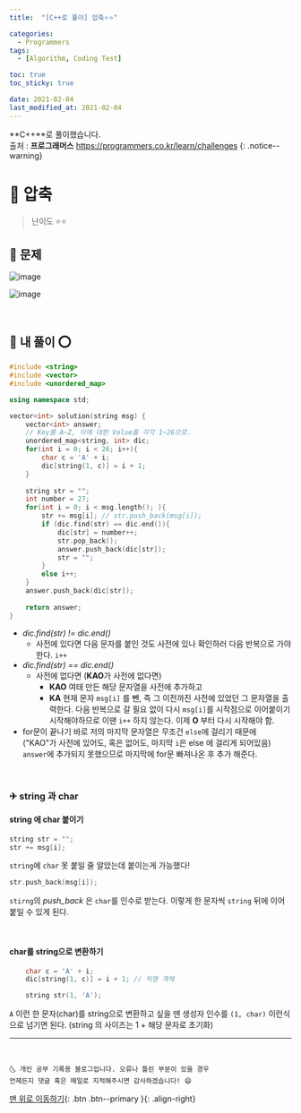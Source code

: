 ```yaml
---
title:  "[C++로 풀이] 압축⭐⭐" 

categories:
  - Programmers
tags:
  - [Algorithm, Coding Test]

toc: true
toc_sticky: true

date: 2021-02-04
last_modified_at: 2021-02-04
---
```

**C++**로 풀이했습니다.  
출처 : **프로그래머스** <https://programmers.co.kr/learn/challenges>
{: .notice--warning}

# 📌 압축

> 난이도 ⭐⭐

## 🚀 문제

![image](https://user-images.githubusercontent.com/42318591/106882832-90c04200-6722-11eb-94c2-b5abbbf234a7.png)

![image](https://user-images.githubusercontent.com/42318591/106883017-c06f4a00-6722-11eb-9e76-6c3bd4975c8f.png)


<br>

## 🚀 내 풀이 ⭕

```cpp
#include <string>
#include <vector>
#include <unordered_map>

using namespace std;

vector<int> solution(string msg) {
    vector<int> answer;
    // Key를 A~Z, 이에 대한 Value를 각각 1~26으로.
    unordered_map<string, int> dic;
    for(int i = 0; i < 26; i++){
        char c = 'A' + i;
        dic[string(1, c)] = i + 1;
    }
    
    string str = "";
    int number = 27;
    for(int i = 0; i < msg.length(); ){
        str += msg[i]; // str.push_back(msg[i]);
        if (dic.find(str) == dic.end()){
            dic[str] = number++;
            str.pop_back();
            answer.push_back(dic[str]);
            str = "";
        }
        else i++;
    }
    answer.push_back(dic[str]);
    
    return answer;
}
```

- *dic.find(str) != dic.end()* 
  - 사전에 있다면 다음 문자를 붙인 것도 사전에 있나 확인하러 다음 반복으로 가야 한다. `i++`
- *dic.find(str) == dic.end()*
  - 사전에 없다면 (**KAO**가 사전에 없다면) 
    - **KAO** 여태 만든 해당 문자열을 사전에 추가하고
    - **KA** 현재 문자 `msg[i]` 를 뺀, 즉 그 이전까진 사전에 있었던 그 문자열을 출력한다. 다음 반복으로 갈 필요 없이 다시 `msg[i]`를 시작점으로 이어붙이기 시작해야하므로 이땐 `i++` 하지 않는다. 이제 **O** 부터 다시 시작해야 함.
- for문이 끝나기 바로 저의 마지막 문자열은 무조건 `else`에 걸리기 때문에 ("KAO"가 사전에 있어도, 혹은 없어도, 마지막 `i`은 else 에 걸리게 되어있음) `answer`에 추가되지 못했으므로 마지막에 for문 빠져나온 후 추가 해준다.

<br>

### ✈ string 과 char

#### string 에 char 붙이기

```cpp
string str = "";
str += msg[i];
```

`string`에 `char` 못 붙일 줄 알았는데 붙이는게 가능했다!

```cpp
str.push_back(msg[i]);
```

`stirng`의 *push_back* 은 `char`를 인수로 받는다. 이렇게 한 문자씩 `string` 뒤에 이어 붙일 수 있게 된다.

<br>

#### char를 string으로 변환하기 

```cpp
    char c = 'A' + i;
    dic[string(1, c)] = i + 1; // 익명 객체

    string str(1, 'A');
```

`A` 이런 한 문자(char)를 string으로 변환하고 싶을 땐 생성자 인수를 `(1, char)` 이런식으로 넘기면 된다. (string 의 사이즈는 1 + 해당 문자로 초기화)

***
<br>

    🌜 개인 공부 기록용 블로그입니다. 오류나 틀린 부분이 있을 경우 
    언제든지 댓글 혹은 메일로 지적해주시면 감사하겠습니다! 😄

[맨 위로 이동하기](#){: .btn .btn--primary }{: .align-right}